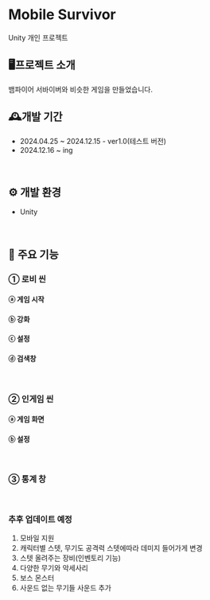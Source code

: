 # Mobile Survivor
Unity 개인 프로젝트
<br>

## 🖥프로젝트 소개
뱀파이어 서바이버와 비슷한 게임을 만들었습니다.
<br>

## 🕰개발 기간
- 2024.04.25 ~ 2024.12.15 - ver1.0(테스트 버전)
- 2024.12.16 ~ ing
<br>

## ⚙ 개발 환경
- Unity
<br>

## 📌 주요 기능
### ① 로비 씬

#### ⓐ 게임 시작

#### ⓑ 강화

#### ⓒ 설정

#### ⓓ 검색창
<br>

### ② 인게임 씬

#### ⓐ 게임 화면

#### ⓑ 설정
<br>

### ③ 통계 창
<br>

### 추후 업데이트 예정
1. 모바일 지원
2. 캐릭터별 스텟, 무기도 공격력 스텟에따라 데미지 들어가게 변경
3. 스텟 올려주는 장비(인벤토리 기능)
4. 다양한 무기와 악세사리
6. 보스 몬스터
7. 사운드 없는 무기들 사운드 추가
